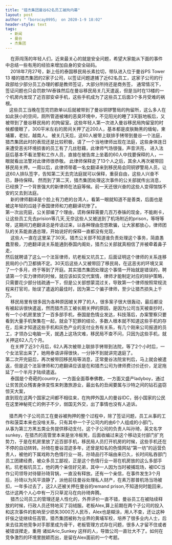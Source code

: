 ```yaml
---
title: "猎杰集团曼谷62名员工被拘内幕"
layout: post
author: "「borocay0995」 on 2020-1-9 18:02"
header-style: text
tags:
  - 新闻
  - 曼谷
  - 杰集团
---
```


<head></head>
<body>
  &nbsp; &nbsp; 在菲闯荡的年轻人们，近来最关心的就是安全问题，希望大家能从下面的事件中总结一些有用的经验来增加自身的安全砝码。
 <br> &nbsp; &nbsp; 2018年7月27号，新上任的泰国移民局长素拉切，带队进入位于曼谷PS Tower 13 楼的猎杰集团的2家子公司，以签证问题逮捕了近62名员工，这家子公司的行政部给少部分员工办理的都是教师签证，大部分所持还是商务签， 通常情况下，签证问题也只会罚款1W泰铢然后在曼谷移民局关几天遣返，但是当时在13楼的一个机房内发现了近百部安卓手机，这些手机成为了这些员工后面3个多月受难的祸根。 
 <br> &nbsp; &nbsp;这些员工当晚在签完罚款单以后就被带到了曼谷铜锣警局的拘留所，这么多人在如此狭小的空间，厕所管道被堵的恶臭环境中，不见阳光的睡了3天脏地板后，又被带到了曼谷移民局的 的拘留室。这些年轻人第一次进入曼谷移民局拘留室的时候都傻眼了，300平米左右的房间关押了近200人，基本都是皮肤黝黑的缅甸，柬埔寨，老挝，越南人。 被关几天后，这60人被带上联排手铐带到曼谷一个法庭，猎杰集团此时的表现还是比较积极，请了一个当地律师出现在法庭，这些身体连日来遭受恶劣环境损害的员工有了几丝慰藉，此律师气场很强，声音洪亮， 进入法庭后基本不看法警和工作人员，直接在被告席上坐着的60人中找要保释的人，一眼就看出法警对此律师很恭敬。 此律师保释走了13个人之后，其余人再次被带回移民局关押。一周以后，此律师带着一名女翻译来到移民局会同铜锣警局人员，让这60人排队签字，告知第二天去完法庭就可以保释，重获自由，这些人兴奋不已，静待保释。 然而到了第二天，猎杰集团处理这次事件的公关部就传出消息，已经换了一个背景强大的新律师在法庭等候。前一天还很兴奋的这些人变得惴惴不安的又去到法庭。
 <br> &nbsp; &nbsp; 新的律师翻译是个脸上有刀疤的台湾人，看第一眼就知道不是善类，后面也是被这年轻的瓜娃子泰国律师和刀疤翻译坑惨了。
 <br> 第一次出完庭，公关部编了个理由，谎称保释需要几百万泰铢的现金，不能刷卡，让这些员工先去prision等几天,无奈这些人又被送到了机场附近的prison，等呀等呀，这期间刀疤翻译总是传话过来，以各种理由忽悠欺骗，让大家都放心，律师团队的关系能直通总理，开始说好的保释一直都没有兑现，
 <br> &nbsp; &nbsp; 这些人一直在这里呆了30天。猎杰公关部不知道谁负责处理这个事务，简直愚蠢至极，刀疤翻译说关系能通到泰国内阁处，猎杰公关部就真相信了并被牵着鼻子走，
 <br> 然后就聘请了这么一个法盲律师，坑老板又坑员工，后面证明这个律师的关系连移民局的小门卫都搞不定。30天后这些人又被带回了移民局，在这恶劣的环境又呆了一个多月，终于等到了开庭。其实猎杰集团处理这个事情一开始就是错误的，聘请第一个实力律师的时候，就应该如实交代案情，律师才能制定对应的辩护策略，只需要花少部分钱疏通一下，但是公关部想蒙混过关，导致第一个律师按照常规流程来打官司，贻误了遣返的最佳时，因为第二个骗子律师，至少让猎杰损失上千万。
 <br> &nbsp; &nbsp; 移民局里有很多因为各种原因被关押了的人，很多案子很大很轰动，最后都没有被起诉很快遣返，然而猎杰员工被长期关押的原因，是因为公司当天被查抄时，有一个小机房里放了一百多部手机，泰国是色情业发达，科技落后，办案警察只要看到大量手机聚集在一起，就会下犯罪的结论，多数人根本就不知道这些手机的存在，后来才知道这些手机和灰色产业的支付业务有关系，有几个刚来公司报道的员工，才领办公电脑一天，就遇上这场灾难，移民局不查不问，只因为这些手机，就关押这62人几个月。
 <br> &nbsp; &nbsp; 在关押了近3个月后，62人再次被带上联排手铐带到法院，等了2个小时后，一个女法官出来了，她用泰语讲得很快，一分钟不到就讲完退庭了。
 <br> 第二次开完庭后，再次被带回移民局等消息，正常曼谷法院宣判后，马上就会被遣返，但是这个法盲律师和刀疤翻译应该是在和猎杰公司为律师费讨价还价，足足拖延了一个半月才陆续遣返。
 <br> &nbsp; &nbsp; 泰国是个奇葩的country，一方面全面尊奉佛教，一方面又盛产ladyboy，通过让贫苦民众残害身体变性来刺激旅游业，最出名的丑闻要属与沙特之间的钻石盗窃惊天大案，
 <br> 直到现在这两个国家之间都不相往来，在拘押外国人的曼谷IDC，弱小国家的公民在这里神秘死亡的例子不少，弱国无外交，出了事情也没有人追诉。
 <br> 
 <br> &nbsp; &nbsp;猎杰两个子公司员工在曼谷被拘押的整个过程中，除了签证问题，员工从事的工作和菠菜本来也没啥关系，只有其中一个子公司内的由6个人组成的小部门，
 <br> 从事为第三方黑五类业务提供移动支付。这个子公司的负责人叫孙琦，英文名字sunkey，在猎杰的高管里本来是坐冷板凳，后面收编过来这个移动支付部门扩充势力，于是在机房里放了近百部手机，移民局人员打开机房的时候，这些手机还在不停的自动转转。孙琦在曼谷混迹多年，还曾是知名的色情网站“第一坊”的运营负责人，被他的下属戏称为色情行业一哥。孙琦品行不端由来已久，长时间私吞部门员工团建经费，被众多员工鄙视，正是这个色情行业一哥在机房放的这么多部手机，坑老板坑员工，他的两个亲信好兄弟，其中一人因为当时被捕现场，被IDC当作公司领导对待替孙琦背锅，一直没有释放。还有一个亲信，在事件发生3个月后，孙琦以为风平浪静了，派他前往曼谷处理私人财产，在素万那普机场当场被扣，一年多过去了，这2人还被关押在曼谷的remand prison,不知道何时能回来，估计这两个人心中有一万只草泥马在向孙琦奔腾。
 <br> &nbsp; &nbsp; 猎杰公司员工的管理还是人性化的，外界评价一直不错，曼谷员工在被陆续释放的时候，行政人员还特地买了羽绒服。老板Alex,算上前期在两个子公司的投入和这次事件的影响至少损失3000万人民币，Alex也是糊涂，用人不查，还让这种奸佞之徒继续任高管。猎杰集团被称为业界的黄埔军校，培养了很多业内人士，后来去往其他竞争对手那里成为骨干，老板管理方式存在问题，很多人才留不住或者被错误撵走，重用 诸如Aric,Sunkey 这样的人，导致公司一直壮大不了。如何在竞争激烈的环境里脱颖而出，是留在Alex面前的一个考题。
 <br> 
 <br>
</body>


